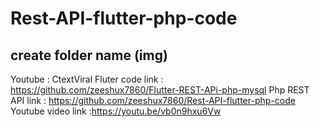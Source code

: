 # Rest-API-flutter-php-code

## create folder name (img) 

Youtube : CtextViral
Fluter code link : https://github.com/zeeshux7860/Flutter-REST-APi-php-mysql
Php REST API link :  https://github.com/zeeshux7860/Rest-API-flutter-php-code
Youtube video link :https://youtu.be/vb0n9hxu6Vw
 
